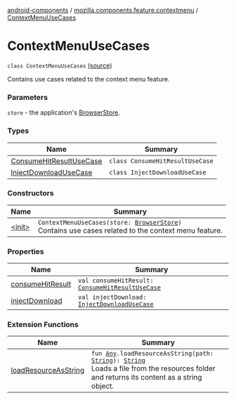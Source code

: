 [android-components](../../index.md) / [mozilla.components.feature.contextmenu](../index.md) / [ContextMenuUseCases](./index.md)

# ContextMenuUseCases

`class ContextMenuUseCases` [(source)](https://github.com/mozilla-mobile/android-components/blob/master/components/feature/contextmenu/src/main/java/mozilla/components/feature/contextmenu/ContextMenuUseCases.kt#L17)

Contains use cases related to the context menu feature.

### Parameters

`store` - the application's [BrowserStore](../../mozilla.components.browser.state.store/-browser-store/index.md).

### Types

| Name | Summary |
|---|---|
| [ConsumeHitResultUseCase](-consume-hit-result-use-case/index.md) | `class ConsumeHitResultUseCase` |
| [InjectDownloadUseCase](-inject-download-use-case/index.md) | `class InjectDownloadUseCase` |

### Constructors

| Name | Summary |
|---|---|
| [&lt;init&gt;](-init-.md) | `ContextMenuUseCases(store: `[`BrowserStore`](../../mozilla.components.browser.state.store/-browser-store/index.md)`)`<br>Contains use cases related to the context menu feature. |

### Properties

| Name | Summary |
|---|---|
| [consumeHitResult](consume-hit-result.md) | `val consumeHitResult: `[`ConsumeHitResultUseCase`](-consume-hit-result-use-case/index.md) |
| [injectDownload](inject-download.md) | `val injectDownload: `[`InjectDownloadUseCase`](-inject-download-use-case/index.md) |

### Extension Functions

| Name | Summary |
|---|---|
| [loadResourceAsString](../../mozilla.components.support.test.file/kotlin.-any/load-resource-as-string.md) | `fun `[`Any`](https://kotlinlang.org/api/latest/jvm/stdlib/kotlin/-any/index.html)`.loadResourceAsString(path: `[`String`](https://kotlinlang.org/api/latest/jvm/stdlib/kotlin/-string/index.html)`): `[`String`](https://kotlinlang.org/api/latest/jvm/stdlib/kotlin/-string/index.html)<br>Loads a file from the resources folder and returns its content as a string object. |
